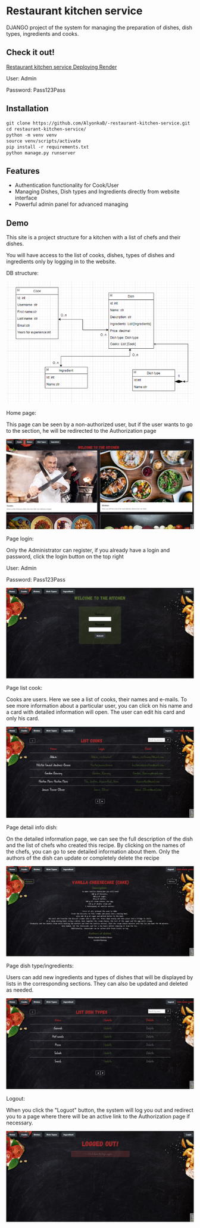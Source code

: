 # Restaurant kitchen service

DJANGO project of the system for managing the preparation of dishes, dish types, ingredients and cooks.

## Check it out!

[Restaurant kitchen service Deploying Render ](https://restaurant-kitchen-service-awik.onrender.com)

User: Admin

Password: Pass123Pass


## Installation

```shell
git clone https://github.com/AlyonkaB/-restaurant-kitchen-service.git
cd restaurant-kitchen-service/
python -m venv venv
source venv/scripts/activate
pip install -r requirements.txt
python manage.py runserver
```

## Features

- Authentication functionality for Cook/User
- Managing Dishes, Dish types and Ingredients directly from website interface
- Powerful admin panel for advanced managing

## Demo
This site is a project structure for a kitchen with a list of chefs and their dishes.

You will have access to the list of cooks, dishes, 
types of dishes and ingredients only by logging in to the website.

DB structure:

![img_2.png](img/img_2.png)

Home page:

This page can be seen by a non-authorized user, 
but if the user wants to go to the section, 
he will be redirected to the Authorization page

![img_4.png](img/img_4.png)

Page login:

Only the Administrator can register, if you already have a login and password, 
click the login button on the top right

User: Admin

Password: Pass123Pass

![img_1.png](img/img_1.png)

Page list cook:

Сooks are users. Here we see a list of cooks,
their names and e-mails. To see more information about a particular user, 
you can click on his name and a card with detailed information will open. 
The user can edit his card and only his card.

![img_5.png](img/img_5.png)

Page detail info dish:

On the detailed information page, we can see the full description of the 
dish and the list of chefs who created this recipe. 
By clicking on the names of the chefs, you can go to see detailed information about them. 
Only the authors of the dish can update or completely delete the recipe

![img_6.png](img/img_6.png)

Page dish type/ingredients:

Users can add new ingredients and types of dishes that will be displayed by lists
in the corresponding sections. They can also be updated and deleted as needed.

![img_7.png](img/img_7.png)

Logout:

When you click the "Loguot" button, the system will log you out and redirect 
you to a page where there will be an active link to the Authorization page if necessary.

![img_8.png](img/img_8.png)
